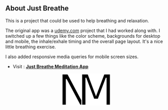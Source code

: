## About Just Breathe

This is a project that could be used to help breathing and relaxation.

The original app was a
<a href="https://www.udemy.com/" target="_blank">udemy.com</a>
project that I had worked along with. I switched up a few things like the color scheme, backgrounds for
desktop and mobile,
the inhale/exhale timing and the overall page layout. It's a nice little breathing exercise.

I also added responsive media queries for mobile screen sizes.

- Visit : **[Just Breathe Meditation App](https://naynayren.github.io/inhale-exhale/)**

<p align="center">
    <img src="img/logo.png" alt="My Logo" width="153" height="100" />
</p>
